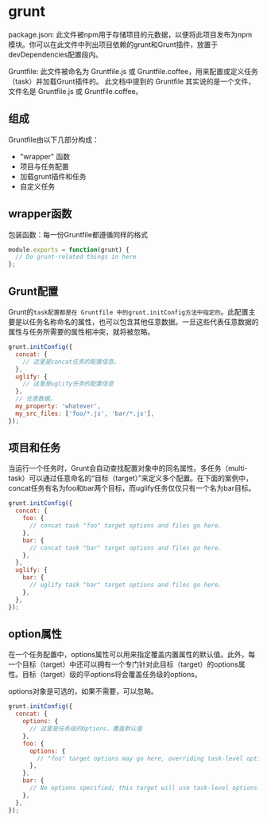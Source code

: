 # grunt
package.json: 此文件被npm用于存储项目的元数据，以便将此项目发布为npm模块。你可以在此文件中列出项目依赖的grunt和Grunt插件，放置于devDependencies配置段内。

Gruntfile: 此文件被命名为 Gruntfile.js 或 Gruntfile.coffee，用来配置或定义任务（task）并加载Grunt插件的。 此文档中提到的 Gruntfile 其实说的是一个文件，文件名是 Gruntfile.js 或 Gruntfile.coffee。

## 组成
Gruntfile由以下几部分构成：

- "wrapper" 函数
- 项目与任务配置
- 加载grunt插件和任务
- 自定义任务

## wrapper函数

包装函数：每一份Gruntfile都遵循同样的格式
```js
module.exports = function(grunt) {
  // Do grunt-related things in here
};
```

## Grunt配置
Grunt的`task配置都是在 Gruntfile 中的grunt.initConfig方法中指定的`。此配置主要是以任务名称命名的属性，也可以包含其他任意数据。一旦这些代表任意数据的属性与任务所需要的属性相冲突，就将被忽略。
```js
grunt.initConfig({
  concat: {
    // 这里是concat任务的配置信息。
  },
  uglify: {
    // 这里是uglify任务的配置信息
  },
  // 任意数据。
  my_property: 'whatever',
  my_src_files: ['foo/*.js', 'bar/*.js'],
});
```

## 项目和任务
当运行一个任务时，Grunt会自动查找配置对象中的同名属性。多任务（multi-task）可以通过任意命名的“目标（target）”来定义多个配置。在下面的案例中，concat任务有名为foo和bar两个目标，而uglify任务仅仅只有一个名为bar目标。
```js
grunt.initConfig({
  concat: {
    foo: {
      // concat task "foo" target options and files go here.
    },
    bar: {
      // concat task "bar" target options and files go here.
    },
  },
  uglify: {
    bar: {
      // uglify task "bar" target options and files go here.
    },
  },
});
```

## option属性
在一个任务配置中，options属性可以用来指定覆盖内置属性的默认值。此外，每一个目标（target）中还可以拥有一个专门针对此目标（target）的options属性。目标（target）级的平options将会覆盖任务级的options。

options对象是可选的，如果不需要，可以忽略。

```js
grunt.initConfig({
  concat: {
    options: {
      // 这里是任务级的Options，覆盖默认值 
    },
    foo: {
      options: {
        // "foo" target options may go here, overriding task-level options.
      },
    },
    bar: {
      // No options specified; this target will use task-level options.
    },
  },
});
```